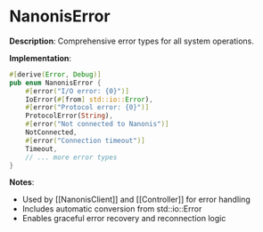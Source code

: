 # NanonisError

**Description**: Comprehensive error types for all system operations.

**Implementation**: 
```rust
#[derive(Error, Debug)]
pub enum NanonisError {
    #[error("I/O error: {0}")]
    IoError(#[from] std::io::Error),
    #[error("Protocol error: {0}")]
    ProtocolError(String),
    #[error("Not connected to Nanonis")]
    NotConnected,
    #[error("Connection timeout")]
    Timeout,
    // ... more error types
}
```

**Notes**: 
- Used by [[NanonisClient]] and [[Controller]] for error handling
- Includes automatic conversion from std::io::Error
- Enables graceful error recovery and reconnection logic